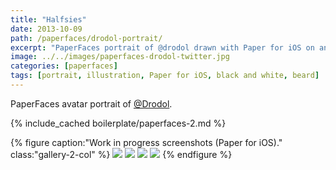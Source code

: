 ```yaml
---
title: "Halfsies"
date: 2013-10-09
path: /paperfaces/drodol-portrait/
excerpt: "PaperFaces portrait of @drodol drawn with Paper for iOS on an iPad."
image: ../../images/paperfaces-drodol-twitter.jpg
categories: [paperfaces]
tags: [portrait, illustration, Paper for iOS, black and white, beard]
---
```


PaperFaces avatar portrait of <a href="https://twitter.com/Drodol">@Drodol</a>.

{% include_cached boilerplate/paperfaces-2.md %}

{% figure caption:"Work in progress screenshots (Paper for iOS)." class:"gallery-2-col" %}
[![](../../images/paperfaces-drodol-process-1-600.jpg)](../../images/paperfaces-drodol-process-1-lg.jpg)
[![](../../images/paperfaces-drodol-process-2-600.jpg)](../../images/paperfaces-drodol-process-2-lg.jpg)
[![](../../images/paperfaces-drodol-process-3-600.jpg)](../../images/paperfaces-drodol-process-3-lg.jpg)
[![](../../images/paperfaces-drodol-process-4-600.jpg)](../../images/paperfaces-drodol-process-4-lg.jpg)
{% endfigure %}
